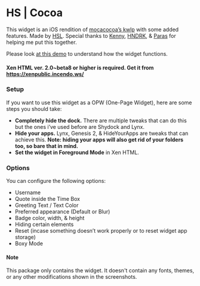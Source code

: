 # HS | Cocoa

This widget is an iOS rendition of [mocacocoa’s kwlp](https://twitter.com/mocacocoa_theme/status/1335903782895374337) with some added features. Made by [HSL](https://twitter.com/happysolucki). Special thanks to [Kenny](https://twitter.com/_kennyroo?s=21), [HNDRK](https://twitter.com/paolopizzaiola?s=21), & [Paras](https://twitter.com/paraskcd?s=21) for helping me put this together.

Please look [at this demo](https://twitter.com/happysolucki/status/1358527395251249154) to understand how the widget functions.

#### Xen HTML ver. 2.0~beta8 or higher is required. Get it from https://xenpublic.incendo.ws/

### **Setup**

If you want to use this widget as a OPW (One-Page Widget), here are some steps you should take:

- **Completely hide the dock.** There are multiple tweaks that can do this but the ones i’ve used before are Shydock and Lynx.
- **Hide your apps.** Lynx, Genesis 2, & HideYourApps are tweaks that can achieve this.  **Note: hiding your apps will also get rid of your folders too, so bare that in mind.**
- **Set the widget in Foreground Mode** in Xen HTML.

### **Options**

You can configure the following options:

- Username
- Quote inside the Time Box
- Greeting Text / Text Color
- Preferred appearance (Default or Blur)
- Badge color, width, & height
- Hiding certain elements
- Reset (incase something doesn’t work properly or to reset widget app storage)
- Boxy Mode


#### Note
This package only contains the widget. It doesn't contain any fonts, themes, or any other modifications shown in the screenshots.
